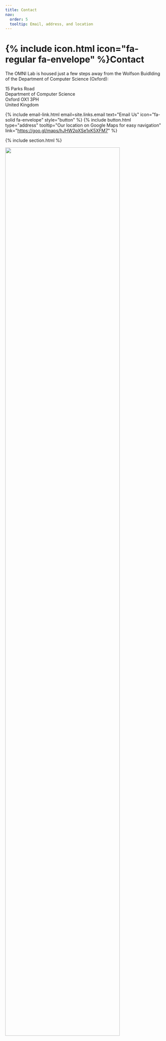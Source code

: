 ```yaml
---
title: Contact
nav:
  order: 5
  tooltip: Email, address, and location
---
```


# {% include icon.html icon="fa-regular fa-envelope" %}Contact

The OMNI Lab is housed just a few steps away from the Wolfson Buidlding of the Department of Computer Science (Oxford):

15 Parks Road\
Department of Computer Science\
Oxford OX1 3PH\
United Kingdom

{%
  include email-link.html
  email=site.links.email
  text="Email Us"
  icon="fa-solid fa-envelope"
  style="button"
%}
{%
  include button.html
  type="address"
  tooltip="Our location on Google Maps for easy navigation"
  link="https://goo.gl/maps/hJHW2pXSe1xK5XFM7"
%}

{% include section.html %}

<img src="{{ site.url }}{{ site.baseurl }}/images/misc/location_map.png" style="width: 85%">
